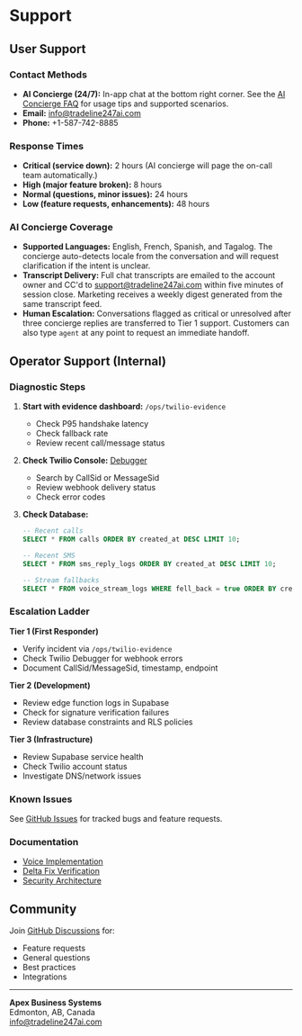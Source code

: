 # Support

## User Support

### Contact Methods

- **AI Concierge (24/7):** In-app chat at the bottom right corner. See the [AI Concierge FAQ](./docs/AI_CONCIERGE_FAQ.md) for usage tips and supported scenarios.
- **Email:** info@tradeline247ai.com
- **Phone:** +1-587-742-8885

### Response Times

- **Critical (service down):** 2 hours (AI concierge will page the on-call team automatically.)
- **High (major feature broken):** 8 hours
- **Normal (questions, minor issues):** 24 hours
- **Low (feature requests, enhancements):** 48 hours

### AI Concierge Coverage

- **Supported Languages:** English, French, Spanish, and Tagalog. The concierge auto-detects locale from the conversation and will request clarification if the intent is unclear.
- **Transcript Delivery:** Full chat transcripts are emailed to the account owner and CC'd to support@tradeline247ai.com within five minutes of session close. Marketing receives a weekly digest generated from the same transcript feed.
- **Human Escalation:** Conversations flagged as critical or unresolved after three concierge replies are transferred to Tier 1 support. Customers can also type `agent` at any point to request an immediate handoff.

## Operator Support (Internal)

### Diagnostic Steps

1. **Start with evidence dashboard:** `/ops/twilio-evidence`
   - Check P95 handshake latency
   - Check fallback rate
   - Review recent call/message status

2. **Check Twilio Console:** [Debugger](https://console.twilio.com/us1/monitor/debugger)
   - Search by CallSid or MessageSid
   - Review webhook delivery status
   - Check error codes

3. **Check Database:**
   ```sql
   -- Recent calls
   SELECT * FROM calls ORDER BY created_at DESC LIMIT 10;
   
   -- Recent SMS
   SELECT * FROM sms_reply_logs ORDER BY created_at DESC LIMIT 10;
   
   -- Stream fallbacks
   SELECT * FROM voice_stream_logs WHERE fell_back = true ORDER BY created_at DESC LIMIT 10;
   ```

### Escalation Ladder

**Tier 1 (First Responder)**
- Verify incident via `/ops/twilio-evidence`
- Check Twilio Debugger for webhook errors
- Document CallSid/MessageSid, timestamp, endpoint

**Tier 2 (Development)**
- Review edge function logs in Supabase
- Check for signature verification failures
- Review database constraints and RLS policies

**Tier 3 (Infrastructure)**
- Review Supabase service health
- Check Twilio account status
- Investigate DNS/network issues

### Known Issues

See [GitHub Issues](https://github.com/apex-business-systems/tradeline247/issues) for tracked bugs and feature requests.

### Documentation

- [Voice Implementation](./REALTIME_VOICE_IMPLEMENTATION.md)
- [Delta Fix Verification](./DELTA_FIX_VERIFICATION.md)
- [Security Architecture](./SECURITY_ARCHITECTURE.md)

## Community

Join [GitHub Discussions](https://github.com/apex-business-systems/tradeline247/discussions) for:
- Feature requests
- General questions
- Best practices
- Integrations

---

**Apex Business Systems**  
Edmonton, AB, Canada  
info@tradeline247ai.com

